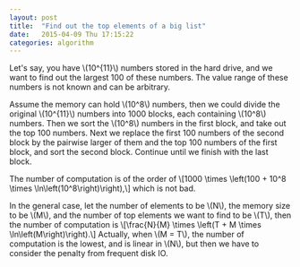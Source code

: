 ```yaml
---
layout: post
title:  "Find out the top elements of a big list"
date:   2015-04-09 Thu 17:15:22
categories: algorithm
---
```


<div>
  Let's say, you have \(10^{11}\) numbers stored in the hard drive, and we want
  to find out the largest 100 of these numbers.  The value range of these
  numbers is not known and can be arbitrary.
  <p>
  Assume the memory can hold \(10^8\) numbers, then we could divide the
  original \(10^{11}\) numbers into 1000 blocks, each containing \(10^8\)
  numbers.  Then we sort the \(10^8\) numbers in the first block, and take out
  the top 100 numbers.  Next we replace the first 100 numbers of the second
  block by the pairwise larger of them and the top 100 numbers of the first
  block, and sort the second block.  Continue until we finish with the last
  block.
  <p>
  The number of computation is of the order of
  \[1000 \times \left(100 + 10^8 \times \ln\left(10^8\right)\right),\]
  which is not bad.
  <p>
  In the general case, let the number of elements to be \(N\), the memory size
  to be \(M\), and the number of top elements we want to find to be \(T\), then
  the number of computation is
  \[\frac{N}{M} \times \left(T + M \times \ln\left(M\right)\right).\]
  Actually, when \(M = T\), the number of computation is the lowest, and is
  linear in \(N\), but then we have to consider the penalty from frequent disk
  IO.
</div>
